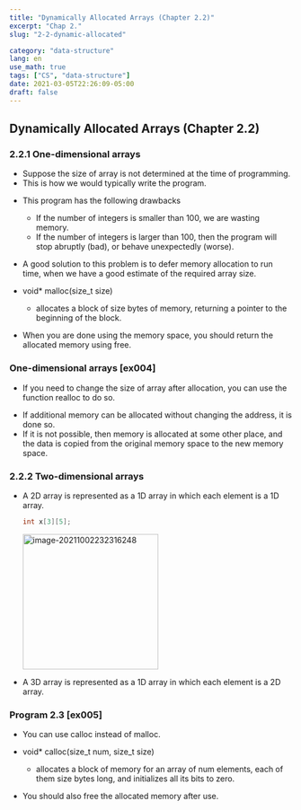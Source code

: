 ```yaml
---
title: "Dynamically Allocated Arrays (Chapter 2.2)"
excerpt: "Chap 2."
slug: "2-2-dynamic-allocated"

category: "data-structure"
lang: en
use_math: true
tags: ["CS", "data-structure"]
date: 2021-03-05T22:26:09-05:00
draft: false
---
```

## Dynamically Allocated Arrays (Chapter 2.2)

### 2.2.1 One-dimensional arrays

- Suppose the size of array is not determined at the time of programming.
- This is how we would typically write the program.

<script src="https://gist.github.com/underthelights/5bcf32917f1968c0c5504e2775374217.js"></script>

- This program has the following drawbacks
  - If the number of integers is smaller than 100, we are wasting memory.
  - If the number of integers is larger than 100, then the program will stop abruptly (bad), or behave unexpectedly (worse).



- A good solution to this problem is to defer memory allocation to run time, when we have a good estimate of the required array size.

<script src="https://gist.github.com/underthelights/078b98f55f9a6685845640e2e3f1fc05.js"></script>

  - void* malloc(size_t size)
     - allocates a block of size bytes of memory, returning a pointer to the beginning of the block.

     
     
  - When you are done using the memory space, you should return the allocated memory using free.

### One-dimensional arrays [ex004]
 - If you need to change the size of array after allocation, you can use the function realloc to do so.

  <script src="https://gist.github.com/underthelights/bfc30d7b1cb438b9ab828ac2089a29e1.js"></script>


- If additional memory can be allocated without changing the address, it is done so.
- If it is not possible, then memory is allocated at some other place, and the data is copied from the original memory space to the new memory space.

### 2.2.2 Two-dimensional arrays
 - A 2D array is represented as a 1D array in which each element is a 1D array.

   ```c
   int x[3][5];
   ```

   <img width="241" alt="image-20211002232316248" src="https://user-images.githubusercontent.com/46957634/135751484-c82578df-a7ab-4911-9a38-d2cf121e8d26.png">

 - A 3D array is represented as a 1D array in which each element is a 2D array.

### Program 2.3 [ex005]

<script src="https://gist.github.com/underthelights/c967991ea52bf33c9d143dd54cda3362.js"></script>
- You can use calloc instead of malloc.
- void* calloc(size_t num, size_t size)
  - allocates a block of memory for an array of num elements, each of them size bytes long, and initializes all its bits to zero.

- You should also free the allocated memory after use.
